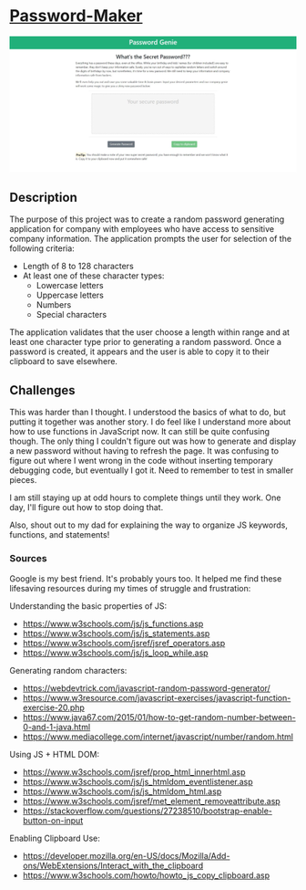 # [Password-Maker](https://lbernadel.github.io/Password-Maker/)

![Webpage](/password-page.jpg)

## Description
The purpose of this project was to create a random password generating application for company with employees who have access to sensitive company information. The application prompts the user for selection of the following criteria:

- Length of 8 to 128 characters
- At least one of these character types:
  - Lowercase letters
  - Uppercase letters
  - Numbers
  - Special characters

The application validates that the user choose a length within range and at least one character type prior to generating a random password. Once a password is created, it appears and the user is able to copy it to their clipboard to save elsewhere.

## Challenges
This was harder than I thought. I understood the basics of what to do, but putting it together was another story. I do feel like I understand more about how to use functions in JavaScript now. It can still be quite confusing though. The only thing I couldn't figure out was how to generate and display a new password without having to refresh the page. It was confusing to figure out where I went wrong in the code without inserting temporary debugging code, but eventually I got it. Need to remember to test in smaller pieces.

I am still staying up at odd hours to complete things until they work. One day, I'll figure out how to stop doing that.

Also, shout out to my dad for explaining the way to organize JS keywords, functions, and statements!


### Sources
Google is my best friend. It's probably yours too. It helped me find these lifesaving resources during my times of struggle and frustration:

Understanding the basic properties of JS:
- https://www.w3schools.com/js/js_functions.asp
- https://www.w3schools.com/js/js_statements.asp
- https://www.w3schools.com/jsref/jsref_operators.asp
- https://www.w3schools.com/js/js_loop_while.asp

Generating random characters:
- https://webdevtrick.com/javascript-random-password-generator/
- https://www.w3resource.com/javascript-exercises/javascript-function-exercise-20.php
- https://www.java67.com/2015/01/how-to-get-random-number-between-0-and-1-java.html
- https://www.mediacollege.com/internet/javascript/number/random.html

Using JS + HTML DOM:
- https://www.w3schools.com/jsref/prop_html_innerhtml.asp
- https://www.w3schools.com/js/js_htmldom_eventlistener.asp
- https://www.w3schools.com/js/js_htmldom_html.asp
- https://www.w3schools.com/jsref/met_element_removeattribute.asp
- https://stackoverflow.com/questions/27238510/bootstrap-enable-button-on-input

Enabling Clipboard Use:
- https://developer.mozilla.org/en-US/docs/Mozilla/Add-ons/WebExtensions/Interact_with_the_clipboard
- https://www.w3schools.com/howto/howto_js_copy_clipboard.asp
